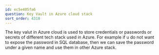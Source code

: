 ```yaml
---
id: ec5e405fa6
question: Key Vault in Azure cloud stack
sort_order: 4310
---
```


The key valut in Azure cloud is used to store credentials or passwords or secrets of different tech stack used in Azure. For example if u do not want to expose the password in SQL database, then we can save the password under a given name and use them in other Azure stack.

